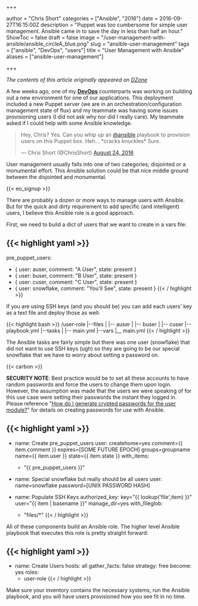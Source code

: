 +++

author = "Chris Short"
categories = ["Ansible", "2016"]
date = 2016-09-27T16:15:00Z
description = "Puppet was too cumbersome for simple user management. Ansible came in to save the day in less than half an hour."
ShowToc = false
draft = false
image = "/user-management-with-ansible/ansible_circleA_blue.png"
slug = "ansible-user-management"
tags = ["ansible", "DevOps", "users"]
title = "User Management with Ansible"
aliases = ["ansible-user-management"]

+++

*The contents of this article originally appeared on [DZone](https://dzone.com/articles/user-management-with-ansible)*

A few weeks ago, one of my [**DevOps**](https://devopsish.com/) counterparts was working on building out a new environment for one of our applications. This deployment included a new Puppet server (we are in an orchestration/configuration management state of flux) and my teammate was having some issues provisioning users (I did not ask why nor did I really care). My teammate asked if I could help with some Ansible knowledge.

<blockquote class="twitter-tweet"><p lang="en" dir="ltr">Hey, Chris? Yes. Can you whip up an <a href="https://twitter.com/ansible?ref_src=twsrc%5Etfw">@ansible</a> playbook to provision users on this Puppet box. Heh... *cracks knuckles* Sure.</p>&mdash; Chris Short (@ChrisShort) <a href="https://twitter.com/ChrisShort/status/768485051180978176?ref_src=twsrc%5Etfw">August 24, 2016</a></blockquote> <script async src="https://platform.twitter.com/widgets.js" charset="utf-8"></script>

User management usually falls into one of two categories; disjointed or a monumental effort. This Ansible solution could be that nice middle ground between the disjointed and monumental.

{{< eo_signup >}}

There are probably a dozen or more ways to manage users with Ansible. But for the quick and dirty requirement to add specific (and intelligent) users, I believe this Ansible role is a good approach.

First, we need to build a dict of users that we want to create in a vars file:

{{< highlight yaml >}}
---
pre_puppet_users:
  - {
      user: auser,
      comment: "A User",
      state: present
    }
  - {
      user: buser,
      comment: "B User",
      state: present
    }
  - {
      user: cuser,
      comment: "C User",
      state: present
    }
  - {
      user: snowflake,
      comment: "You'll See",
      state: present
    }
{{< / highlight >}}

If you are using SSH keys (and you should be) you can add each users' key as a text file and deploy those as well:

{{< highlight bash >}}
/user-role
|--files
|  |-- auser
|  |-- buser
|  |-- cuser
|--playbook.yml
|--tasks
|  |-- main.yml
|--vars
   |__ main.yml
{{< / highlight >}}

The Ansible tasks are fairly simple but there was one user (snowflake) that did not want to use SSH keys (ugh) so they are going to be our special snowflake that we have to worry about setting a password on.

{{< carbon >}}

**SECURITY NOTE**: Best practice would be to set all these accounts to have random passwords and force the users to change them upon login. However, the assumption was made that the users we were speaking of for this use case were setting their passwords the instant they logged in. Please reference "[How do I generate crypted passwords for the user module?](http://docs.ansible.com/ansible/faq.html#how-do-i-generate-crypted-passwords-for-the-user-module)" for details on creating passwords for use with Ansible.

{{< highlight yaml >}}
---
- name: Create pre_puppet_users
  user:
    createhome=yes
    comment={{ item.comment }}
    expires=[SOME FUTURE EPOCH]
    groups=groupname
    name={{ item.user }}
    state={{ item.state }}
  with_items:
    - "{{ pre_puppet_users }}"

- name: Special snowflake but really should be all users
  user:
    name=snowflake
    password=[UNIX PASSWORD HASH]

- name: Populate SSH Keys
  authorized_key:
    key="{{ lookup('file',item) }}"
    user="{{ item | basename }}"
    manage_dir=yes
  with_fileglob:
    - "files/*"
{{< / highlight >}}

All of these components build an Ansible role. The higher level Ansible playbook that executes this role is pretty straight forward:

{{< highlight yaml >}}
---
- name: Create Users
  hosts: all
  gather_facts: false
  strategy: free
  become: yes
  roles:
    - user-role
{{< / highlight >}}

Make sure your inventory contains the necessary systems, run the Ansible playbook, and you will have users provisioned how you see fit in no time.